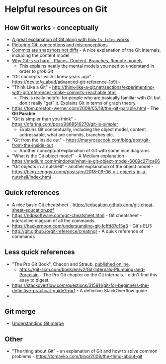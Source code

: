 # Helpful resources on Git

## How Git works - conceptually
- [A great explanation of Git along with how `ls-files` works](https://stackoverflow.com/a/56242906/1907765)
- [Picturing Git: conceptions and misconceptions](https://www.biteinteractive.com/picturing-git-conceptions-and-misconceptions/)
- [Commits are snapshots not diffs](https://github.blog/2020-12-17-commits-are-snapshots-not-diffs/) - A nice explanation of the Git internals, including the content model
- [Why Git is so hard - Places, Content, Branches, Remote models](http://merrigrove.blogspot.com/2014/02/why-heck-is-git-so-hard-places-model-ok.html)
  - This explains neatly the mental models you need to understand in order to grok Git
- "Git concepts I wish I knew years ago" - https://dev.to/g_abud/advanced-git-reference-1o9j -
- "Think Like a Git" - http://think-like-a-git.net/sections/experimenting-with-git/references-make-commits-reachable.html
  - This is really helpful for people who are basically familiar with Git but don't really "get" it. Explains Git in terms of graph theory.
- https://tom.preston-werner.com/2009/05/19/the-git-parable.html - **The Git Parable**
- "Git is simpler than you think" - https://nfarina.com/post/9868516270/git-is-simpler
  - Explains Git conceptually, including the object model, content addressable, what are commits, branches etc.
- "Git from the inside out" - https://maryrosecook.com/blog/post/git-from-the-inside-out
  - Another conceptual explanation of Git with some nice diagrams
- "What is the Git object model" - A Medium explanation - https://medium.com/mindorks/what-is-git-object-model-6009c271ca66
- "Git objects in a nutshell" - another explanation of the object model - https://blog.zenggyu.com/posts/en/2018-09-06-git-objects-in-a-nutshell/index.html
 
## Quick references
- A nice basic Git cheatsheet - https://education.github.com/git-cheat-sheet-education.pdf
- https://ndpsoftware.com/git-cheatsheet.html - Git cheatsheet - interactive diagram of all the commands.
- https://hackernoon.com/understanding-git-fcffd87c15a3 - Git's ELI5
- http://git.github.io/git-reference/creating/ - A quick reference of commands

## Less quick references
- "The Pro Git Book", Chacon and Straub, [published online](http://book.git-scm.com/book/en/v2).
  - https://git-scm.com/book/en/v2/Git-Internals-Plumbing-and-Porcelain - The Pro Git chapter on the Git internals. I didn't find this easy to digest.
- https://stackoverflow.com/questions/315911/git-for-beginners-the-definitive-practical-guide?rq=1 - A definitive StackOverflow guide
- 

## Git merge
- [Understanding Git merge](https://www.biteinteractive.com/understanding-git-merge/)

## Other
- "The thing about Git" - an explanation of Git and how to solve common problems - https://tomayko.com/blog/2008/the-thing-about-git
